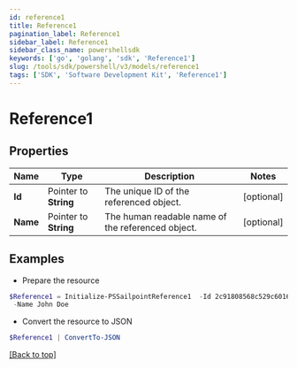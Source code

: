 ```yaml
---
id: reference1
title: Reference1
pagination_label: Reference1
sidebar_label: Reference1
sidebar_class_name: powershellsdk
keywords: ['go', 'golang', 'sdk', 'Reference1'] 
slug: /tools/sdk/powershell/v3/models/reference1
tags: ['SDK', 'Software Development Kit', 'Reference1']
---
```



# Reference1

## Properties

Name | Type | Description | Notes
------------ | ------------- | ------------- | -------------
**Id** |  Pointer to **String** | The unique ID of the referenced object. | [optional] 
**Name** |  Pointer to **String** | The human readable name of the referenced object. | [optional] 

## Examples

- Prepare the resource
```powershell
$Reference1 = Initialize-PSSailpointReference1  -Id 2c91808568c529c60168cca6f90c1313 `
 -Name John Doe
```

- Convert the resource to JSON
```powershell
$Reference1 | ConvertTo-JSON
```


[[Back to top]](#) 


